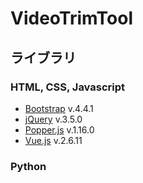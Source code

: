 # VideoTrimTool
## ライブラリ
### HTML, CSS, Javascript
- [Bootstrap](https://github.com/twbs/bootstrap/releases) v.4.4.1
- [jQuery](https://jquery.com/download/) v.3.5.0
- [Popper.js](https://github.com/popperjs/popper-core/releases) v.1.16.0
- [Vue.js](https://github.com/vuejs/vue/releases) v.2.6.11

### Python
